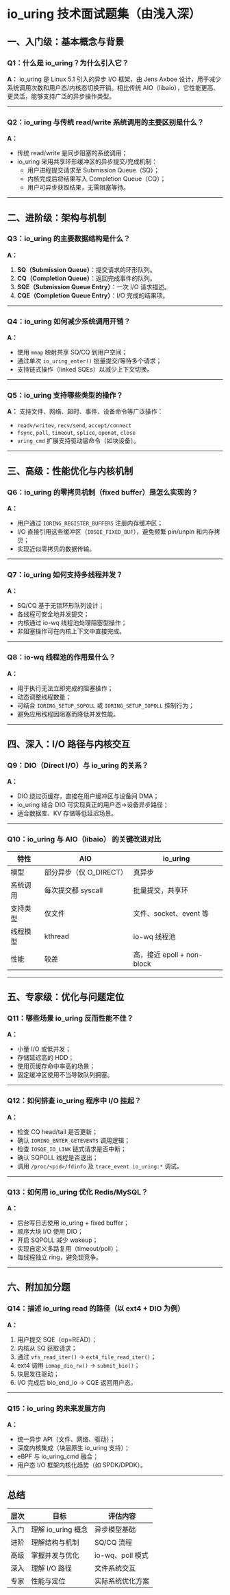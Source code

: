 # io_uring 技术面试题集（由浅入深）

## 一、入门级：基本概念与背景

### Q1：什么是 io_uring？为什么引入它？
**A：**
io_uring 是 Linux 5.1 引入的异步 I/O 框架，由 Jens Axboe 设计，用于减少系统调用次数和用户态/内核态切换开销。相比传统 AIO（libaio），它性能更高、更灵活，能够支持广泛的异步操作类型。

---

### Q2：io_uring 与传统 read/write 系统调用的主要区别是什么？
**A：**
- 传统 read/write 是同步阻塞的系统调用；
- io_uring 采用共享环形缓冲区的异步提交/完成机制：
  - 用户进程提交请求至 Submission Queue（SQ）；
  - 内核完成后将结果写入 Completion Queue（CQ）；
  - 用户可异步获取结果，无需阻塞等待。

---

## 二、进阶级：架构与机制

### Q3：io_uring 的主要数据结构是什么？
**A：**
1. **SQ（Submission Queue）**：提交请求的环形队列。
2. **CQ（Completion Queue）**：返回完成事件的队列。
3. **SQE（Submission Queue Entry）**：一次 I/O 请求描述。
4. **CQE（Completion Queue Entry）**：I/O 完成的结果项。

---

### Q4：io_uring 如何减少系统调用开销？
**A：**
- 使用 `mmap` 映射共享 SQ/CQ 到用户空间；
- 通过单次 `io_uring_enter()` 批量提交/等待多个请求；
- 支持链式操作（linked SQEs）以减少上下文切换。

---

### Q5：io_uring 支持哪些类型的操作？
**A：**
支持文件、网络、超时、事件、设备命令等广泛操作：
- `readv/writev`, `recv/send`, `accept/connect`
- `fsync`, `poll`, `timeout`, `splice`, `openat`, `close`
- `uring_cmd` 扩展支持驱动层命令（如块设备）。

---

## 三、高级：性能优化与内核机制

### Q6：io_uring 的零拷贝机制（fixed buffer）是怎么实现的？
**A：**
- 用户通过 `IORING_REGISTER_BUFFERS` 注册内存缓冲区；
- I/O 直接引用这些缓冲区（`IOSQE_FIXED_BUF`），避免频繁 pin/unpin 和内存拷贝；
- 实现近似零拷贝的数据传输。

---

### Q7：io_uring 如何支持多线程并发？
**A：**
- SQ/CQ 基于无锁环形队列设计；
- 各线程可安全地并发提交；
- 内核通过 io-wq 线程池处理阻塞型操作；
- 非阻塞操作可在内核上下文中直接完成。

---

### Q8：io-wq 线程池的作用是什么？
**A：**
- 用于执行无法立即完成的阻塞操作；
- 动态调整线程数量；
- 可结合 `IORING_SETUP_SQPOLL` 或 `IORING_SETUP_IOPOLL` 控制行为；
- 避免应用线程因阻塞而降低并发性能。

---

## 四、深入：I/O 路径与内核交互

### Q9：DIO（Direct I/O）与 io_uring 的关系？
**A：**
- DIO 绕过页缓存，直接在用户缓冲区与设备间 DMA；
- io_uring 结合 DIO 可实现真正的用户态→设备异步路径；
- 适合数据库、KV 存储等低延迟场景。

---

### Q10：io_uring 与 AIO（libaio） 的关键改进对比

| 特性 | AIO | io_uring |
|------|------|-----------|
| 模型 | 部分异步（仅 O_DIRECT） | 真异步 |
| 系统调用 | 每次提交都 syscall | 批量提交，共享环 |
| 支持类型 | 仅文件 | 文件、socket、event 等 |
| 线程模型 | kthread | io-wq 线程池 |
| 性能 | 较差 | 高，接近 epoll + non-block |

---

## 五、专家级：优化与问题定位

### Q11：哪些场景 io_uring 反而性能不佳？
**A：**
- 小量 I/O 或低并发；
- 存储延迟高的 HDD；
- 使用页缓存命中率高的场景；
- 固定缓冲区使用不当导致队列拥塞。

---

### Q12：如何排查 io_uring 程序中 I/O 挂起？
**A：**
- 检查 CQ head/tail 是否更新；
- 确认 `IORING_ENTER_GETEVENTS` 调用逻辑；
- 检查 `IOSQE_IO_LINK` 链式请求是否中断；
- 确认 SQPOLL 线程是否退出；
- 调用 `/proc/<pid>/fdinfo` 及 `trace_event io_uring:*` 调试。

---

### Q13：如何用 io_uring 优化 Redis/MySQL？
**A：**
- 后台写日志使用 io_uring + fixed buffer；
- 顺序大块 I/O 使用 DIO；
- 开启 SQPOLL 减少 wakeup；
- 实现自定义多路复用（timeout/poll）；
- 每线程独立 ring，避免锁竞争。

---

## 六、附加加分题

### Q14：描述 io_uring read 的路径（以 ext4 + DIO 为例）
**A：**
1. 用户提交 SQE（op=READ）；
2. 内核从 SQ 获取请求；
3. 通过 `vfs_read_iter()` → `ext4_file_read_iter()`；
4. ext4 调用 `iomap_dio_rw()` → `submit_bio()`；
5. 块层发往驱动；
6. I/O 完成后 bio_end_io → CQE 返回用户态。

---

### Q15：io_uring 的未来发展方向
**A：**
- 统一异步 API（文件、网络、驱动）；
- 深度内核集成（块层原生 io_uring 支持）；
- eBPF 与 io_uring_cmd 融合；
- 用户态 I/O 框架内核化趋势（如 SPDK/DPDK）。

---

## 总结

| 层次 | 目标 | 评估内容 |
|------|------|-----------|
| 入门 | 理解 io_uring 概念 | 异步模型基础 |
| 进阶 | 理解结构与机制 | SQ/CQ 流程 |
| 高级 | 掌握并发与优化 | io-wq、poll 模式 |
| 深入 | 理解 I/O 路径 | 文件系统交互 |
| 专家 | 性能与定位 | 实际系统优化方案 |

